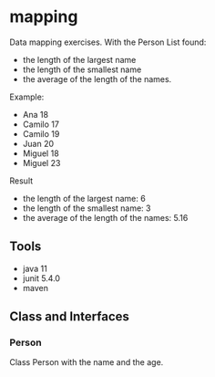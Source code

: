 # mapping

Data mapping exercises. With the Person List found:
- the length of the largest name
- the length of the smallest name
- the average of the length of the names.

Example:
- Ana 18
- Camilo 17
- Camilo 19
- Juan 20
- Miguel 18
- Miguel 23

Result

- the length of the largest name: 6
- the length of the smallest name: 3
- the average of the length of the names: 5.16

## Tools

- java 11
- junit 5.4.0
- maven


## Class and Interfaces

### Person
Class Person with the name and the age.

